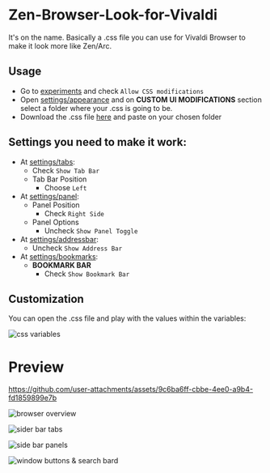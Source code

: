 # Zen-Browser-Look-for-Vivaldi

It's on the name. Basically a .css file you can use for Vivaldi Browser to make it look more like Zen/Arc.

## Usage

- Go to [experiments](vivaldi://experiments/) and check `Allow CSS modifications`
- Open [settings/appearance](vivaldi://settings/appearance/) and on **CUSTOM UI MODIFICATIONS** section select a folder where your .css is going to be.
- Download the .css file [here](https://github.com/zNyash/Zen-Browser-Look-for-Vivaldi/releases/download/0.1.0/vivaldi.css) and paste on your chosen folder

## Settings you need to make it work:

- At [settings/tabs](vivaldi:settings/tabs/):
  - Check `Show Tab Bar`
  - Tab Bar Position
    - Choose `Left`
- At [settings/panel](vivaldi:settings/panel/):
  - Panel Position
    - Check `Right Side`
  - Panel Options
    - Uncheck `Show Panel Toggle`
- At [settings/addressbar](vivaldi:settings/addressbar/):
  - Uncheck `Show Address Bar`
- At [settings/bookmarks](vivaldi:settings/bookmarks/):
  - **BOOKMARK BAR**
    - Check `Show Bookmark Bar`

## Customization

You can open the .css file and play with the values within the variables:

![css variables](https://nyashss.s-ul.eu/R6GHQIgV)

# Preview

https://github.com/user-attachments/assets/9c6ba6ff-cbbe-4ee0-a9b4-fd1859899e7b

![browser overview](https://github.com/user-attachments/assets/c534f95e-a25c-40ba-abc6-7d7a7e095936)

![sider bar tabs](https://github.com/user-attachments/assets/79ed440e-91e1-4f03-92eb-87fb7a9d7205)

![side bar panels](https://github.com/user-attachments/assets/339790e7-713d-499d-8e4f-1732b3402fdb)

![window buttons & search bard](https://github.com/user-attachments/assets/4fa92b07-3d2b-493b-ab6d-9dd42df6e402)
